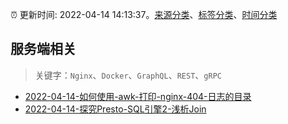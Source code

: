 :alarm_clock: 更新时间: 2022-04-14 14:13:37。[来源分类](../README.md)、[标签分类](../TAGS.md)、[时间分类](../TIMELINE.md)

## 服务端相关


> 关键字：`Nginx`、`Docker`、`GraphQL`、`REST`、`gRPC`



- [2022-04-14-如何使用-awk-打印-nginx-404-日志的目录](https://www.v2ex.com/t/846985) 
- [2022-04-14-探究Presto-SQL引擎2-浅析Join](https://toutiao.io/k/jd45hi3) 